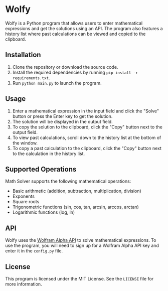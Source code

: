 # Wolfy
Wolfy is a Python program that allows users to enter mathematical expressions and get the solutions using an API. The program also features a history list where past calculations can be viewed and copied to the clipboard.

## Installation

1. Clone the repository or download the source code.
2. Install the required dependencies by running `pip install -r requirements.txt`.
3. Run `python main.py` to launch the program.

## Usage

1. Enter a mathematical expression in the input field and click the "Solve" button or press the Enter key to get the solution.
2. The solution will be displayed in the output field.
3. To copy the solution to the clipboard, click the "Copy" button next to the output field.
4. To view past calculations, scroll down to the history list at the bottom of the window.
5. To copy a past calculation to the clipboard, click the "Copy" button next to the calculation in the history list.

## Supported Operations

Math Solver supports the following mathematical operations:

- Basic arithmetic (addition, subtraction, multiplication, division)
- Exponents
- Square roots
- Trigonometric functions (sin, cos, tan, arcsin, arccos, arctan)
- Logarithmic functions (log, ln)

## API

Wolfy uses the [Wolfram Alpha API](https://www.wolframalpha.com/) to solve mathematical expressions. To use the program, you will need to sign up for a Wolfram Alpha API key and enter it in the `config.py` file.

## License

This program is licensed under the MIT License. See the `LICENSE` file for more information.
